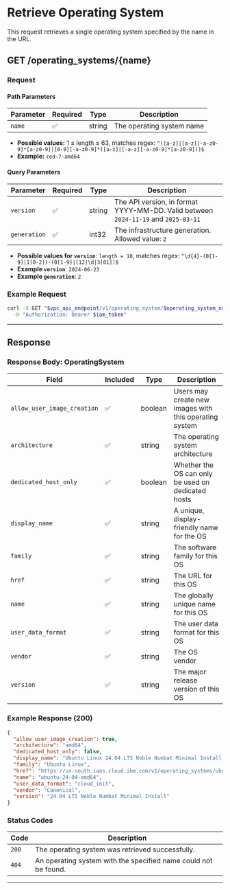 # Retrieve Operating System

This request retrieves a single operating system specified by the name in the URL.

## **GET /operating_systems/{name}**

### **Request**

#### **Path Parameters**
| Parameter | Required | Type | Description |
|-----------|----------|------|-------------|
| `name` | ✅ | string | The operating system name |

- **Possible values:** 1 ≤ length ≤ 63, matches regex: `^([a-z]|[a-z][-a-z0-9]*[a-z0-9]|[0-9][-a-z0-9]*([a-z]|[-a-z][-a-z0-9]*[a-z0-9]))$`
- **Example:** `red-7-amd64`

#### **Query Parameters**
| Parameter | Required | Type | Description |
|-----------|----------|------|-------------|
| `version` | ✅ | string | The API version, in format YYYY-MM-DD. Valid between `2024-11-19` and `2025-03-11` |
| `generation` | ✅ | int32 | The infrastructure generation. Allowed value: `2` |

- **Possible values for `version`**: `length = 10`, matches regex: `^\d{4}-(0[1-9]|1[0-2])-(0[1-9]|[12]\d|3[01])$`
- **Example `version`**: `2024-06-23`
- **Example `generation`**: `2`

### **Example Request**
```sh
curl -X GET "$vpc_api_endpoint/v1/operating_system/$operating_system_name?version=2025-03-11&generation=2" \
  -H "Authorization: Bearer $iam_token"
```

---

## **Response**

### **Response Body: OperatingSystem**

| Field | Included | Type | Description |
|--------|----------|------|-------------|
| `allow_user_image_creation` | ✅ | boolean | Users may create new images with this operating system |
| `architecture` | ✅ | string | The operating system architecture |
| `dedicated_host_only` | ✅ | boolean | Whether the OS can only be used on dedicated hosts |
| `display_name` | ✅ | string | A unique, display-friendly name for the OS |
| `family` | ✅ | string | The software family for this OS |
| `href` | ✅ | string | The URL for this OS |
| `name` | ✅ | string | The globally unique name for this OS |
| `user_data_format` | ✅ | string | The user data format for this OS |
| `vendor` | ✅ | string | The OS vendor |
| `version` | ✅ | string | The major release version of this OS |

### **Example Response (200)**
```json
{
  "allow_user_image_creation": true,
  "architecture": "amd64",
  "dedicated_host_only": false,
  "display_name": "Ubuntu Linux 24.04 LTS Noble Numbat Minimal Install (amd64)",
  "family": "Ubuntu Linux",
  "href": "https://us-south.iaas.cloud.ibm.com/v1/operating_systems/ubuntu-24-04-amd64",
  "name": "ubuntu-24-04-amd64",
  "user_data_format": "cloud_init",
  "vendor": "Canonical",
  "version": "24.04 LTS Noble Numbat Minimal Install"
}
```

### **Status Codes**
| Code | Description |
|------|-------------|
| `200` | The operating system was retrieved successfully. |
| `404` | An operating system with the specified name could not be found. |

---

